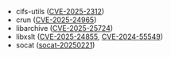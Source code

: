 - cifs-utils ([CVE-2025-2312](https://nvd.nist.gov/vuln/detail/CVE-2025-2312))
- crun ([CVE-2025-24965](https://nvd.nist.gov/vuln/detail/CVE-2025-24965))
- libarchive ([CVE-2025-25724](https://nvd.nist.gov/vuln/detail/CVE-2025-25724))
- libxslt ([CVE-2025-24855](https://nvd.nist.gov/vuln/detail/CVE-2025-24855), [CVE-2024-55549](https://nvd.nist.gov/vuln/detail/CVE-2024-55549))
- socat ([socat-20250221](https://repo.or.cz/socat.git/blob/refs/tags/tag-1.8.0.3:/CHANGES#l4))
